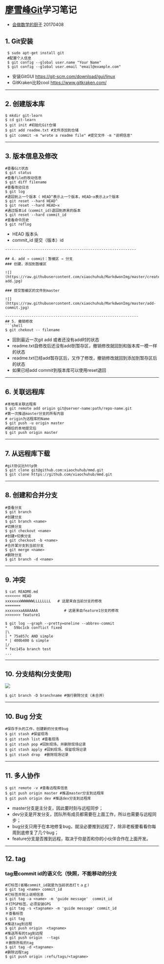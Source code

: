 # [廖雪峰Git](http://www.liaoxuefeng.com/wiki/0013739516305929606dd18361248578c67b8067c8c017b000)学习笔记
- [会做数学的厨子](https://github.com/xiaochuhub) 20170408
## 1. Git安装
```shell
 $ sudo apt-get install git
 #配置个人信息
 $ git config --global user.name "Your Name"
 $ git config --global user.email "email@example.com"
```
- 安装GitGUI https://git-scm.com/download/gui/linux
- GitKraken比较cool https://www.gitkraken.com/
-----------------------------------------------------
## 2. 创建版本库
```shell
$ mkdir git-learn
$ cd git-learn
$ git init #初始化Git仓储
$ git add readme.txt #文件添加到仓储
$ git commit -m "wrote a readme file" #提交文件 -m "说明信息"
```
-------------------------------------------------------

## 3. 版本信息及修改
```shell
#查看Git状态
$ git status
#查看file的改动信息
$ git diff filename
#查看改动日志
$ git log
#退回到上一个版本（ HEAD^表示上一个版本，HEAD~x表示上x个版本
$ git reset --hard HEAD^
$ git reset --hard HEAD~x
#通过版本id（commit_id)退回到原来的版本
$ git reset --hard commit_id
#查看命令历史
$ git reflog
```
- HEAD 版本头
- commit_id  提交（版本）id
```
------------------------------------------------------------

## 4. add → commit：暂缓区 → 分支
### 创建，添加到暂缓区

![](https://raw.githubusercontent.com/xiaochuhub/MarkdwonImg/master/create-add.jpg)

### 提交暂缓区的文件到master

![](https://raw.githubusercontent.com/xiaochuhub/MarkdwonImg/master/add-commit.jpg)

-------------------------------------------------------------
## 5. 撤销修改
```shell
$ git chekout -- filename
```
- 回到最近一次git add 或者还没有add时的状态
- readme.txt自修改后还没有add到暂存区，撤销修改就回到和版本库一模一样的状态
- readme.txt已经add暂存区后，又作了修改，撤销修改就回到添加到暂存区后的状态
- 如果已经add commit到版本库可以使用reset退回

-----------------------------------------------------------------
## 6. 关联远程库
```shell
#本地库关联远程库
$ git remote add origin git@server-name:path/repo-name.git
#第一次推送master分支的所有内容
# origin为远程库的Name
$ git push -u origin master
#随后的本地提交后
$ git push origin master

```
-----------------------------------------------------------------
## 7. 从远程库下载
```shell
#git协议比http快
$ git clone git@github.com:xiaochuhub/mmd.git
$ git clone https://github.com/xiaochuhub/mmd.git
```
-----------------------------------------------------------------
## 8. 创建和合并分支
```shell
#查看分支
$ git branch
#创建分支
$ git branch <name>
#切换分支
$ git checkout <name>
#创建+切换分支
$ git checkout -b <name>
#合并某分支到当前分支
$ git merge <name>
#删除分支
$ git branch -d <name>

```
-----------------------------------------------------------------
## 9. 冲突
```shell
$ cat README.md
<<<<<<< HEAD
xxxxxxxWWWWWWLLLLLLLL   # 这是来自当前分支的修改
=======
xxxxxxxaAAAAAAA            # 这是来自feature1分支的修改
>>>>>>> feature1

$ git log --graph --pretty=oneline --abbrev-commit
*   59bc1cb conflict fixed
|\
| * 75a857c AND simple
* | 400b400 & simple
|/
* fec145a branch test
...

```
-----------------------------------------------------------------
## 10. 分支结构(分支使用)

![](https://cdn.rawgit.com/xiaochuhub/MarkdwonImg/592ac149/Img/branch-structrue.png)
``` shell
$ git branch -D branchname #强行删除分支（未合并）
```

-----------------------------------------------------------------
## 10. Bug 分支
```shell
#保存手头的工作，创建新的分支修bug
$ git stash #保留现场
$ git stash list #查看现场
$ git stash pop #回到现场，并删除现场记录
$ git stash apply #回到现场，保留现场记录
$ git stash drop  #删除现场记录
```
-----------------------------------------------------------------
## 11. 多人协作
```shell
$ git remote -v #查看远程库信息
$ git push origin master #推送master分支到远程库
$ git push origin dev #推送dev分支到远程库
```
- master分支是主分支，因此要时刻与远程同步；
- dev分支是开发分支，团队所有成员都需要在上面工作，所以也需要与远程同步；
- bug分支只用于在本地修复bug，就没必要推到远程了，除非老板要看看你每周到底修复了几个bug；
- feature分支是否推到远程，取决于你是否和你的小伙伴合作在上面开发。

-----------------------------------------------------------------
## 12. tag
### tag是commit id的语义化（快照，不能移动的分支
```shell
#打标签(省略commit_id就是为当前状态打ｔａｇ)
$ git tag <name> commit_id
#打标签并附上说明信息
$ git tag -a <name> -m 'guide message'  commit_id
＃打PGP标签，必须安装GPG
$ git tag -s <tagname> -m 'guide message' commit_id
＃查看标签
$ git tag　
#推送tag到远程
$ git push origin  <tagname>
#推送所有的tag到远程
$ git push origin  --tags
＃删除所有的tag
$ git tag -d <tagname>
#删除远程tag
$ git push origin :refs/tags/<tagname>
```
